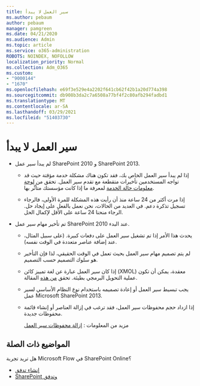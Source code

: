 ```yaml
---
title: سير العمل لا يبدأ
ms.author: pebaum
author: pebaum
manager: pamgreen
ms.date: 04/21/2020
ms.audience: Admin
ms.topic: article
ms.service: o365-administration
ROBOTS: NOINDEX, NOFOLLOW
localization_priority: Normal
ms.collection: Adm_O365
ms.custom:
- "9000144"
- "1670"
ms.openlocfilehash: e69f3e529e4a2202f641cb62f42b1a20d774a398
ms.sourcegitcommit: db908b3da2c7a6508a77bf4f2c80afb294fadbd1
ms.translationtype: MT
ms.contentlocale: ar-SA
ms.lasthandoff: 03/29/2021
ms.locfileid: "51403730"
---
```

# <a name="workflow-is-not-starting"></a>سير العمل لا يبدأ

- لم يبدأ سير عمل SharePoint 2010 و SharePoint 2013.

    - إذا لم يبدأ سير العمل الخاص بك، فقد تكون هناك مشكلة خدمة مؤقتة حيث قد تواجه المستخدمين تأخيرات متقطعة مع تقدم سير العمل. تحقق من [لوحة معلومات حالة الخدمة](https://admin.microsoft.com/AdminPortal/Home/servicehealth) لمعرفة ما إذا كانت مؤسستك متأثّر بها.

    - إذا مرت أكثر من 24 ساعة منذ أن رأيت هذه المشكلة للمرة الأولى، فالرجاء تسجيل تذكرة دعم. في العديد من الحالات، نحن نعمل بالفعل على إيجاد حل. الرجاء منحنا 24 ساعة على الأقل لإكمال الحل.

- تم تأخير مهام سير عمل SharePoint 2010 عند البدء.

    - يحدث هذا الأمر إذا تم تشغيل سير العمل على دفعات كبيرة. (على سبيل المثال، عند إضافة عناصر متعددة في الوقت نفسه).

    - لم يتم تصميم مهام سير العمل بحيث تعمل في الوقت الحقيقي، لذا فإن التأخير هو سلوك التصميم حسب التصميم.

   -  إذا كان سير العمل عبارة عن لغة تمييز كائن (XMOL) معقدة، يمكن أن تكون عملية التحويل البرمجي بطيئة. تحقق [من هذه](https://support.microsoft.com//kb/3043697) المقالة.

    - يجب تبسيط سير العمل أو إعادة تصميمه باستخدام نوع النظام الأساسي لسير عمل Microsoft SharePoint 2013.

    - إذا ازداد حجم محفوظات سير العمل، فقد ترغب في إزالة العناصر أو إنشاء قائمة محفوظات جديدة.

        مزيد من المعلومات : [إزالة محفوظات سير العمل](https://blogs.technet.microsoft.com/marj/2015/08/07/sharepoint-2010-workflows-best-practice-purge-workflow-history-list-items/)


## <a name="related-topics"></a>المواضيع ذات الصلة
هل تريد تجربة Microsoft Flow في SharePoint Online؟
- [إنشاء تدفق](https://support.office.com/article/Create-a-flow-for-a-list-or-library-in-SharePoint-Online-or-OneDrive-for-Business-a9c3e03b-0654-46af-a254-20252e580d01) 
- [SharePoint وتدفق](https://flow.microsoft.com/blog/sharepoint-and-flow/) 
